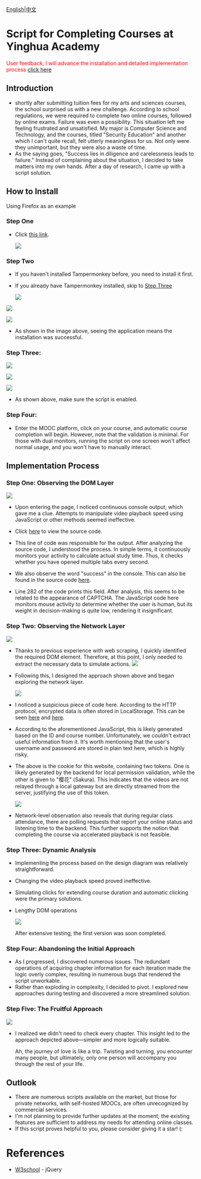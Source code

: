  [English](readme-eng.md)|[中文](readme.md) 

# **Script for Completing Courses at Yinghua Academy**

<font color= "red">User feedback, I will advance the installation and detailed implementation process [click here](#run)</font>

## Introduction
- shortly after submitting tuition fees for my arts and sciences courses, the school surprised us with a new challenge. According to school regulations, we were required to complete two online courses, followed by online exams. Failure was even a possibility. This situation left me feeling frustrated and unsatisfied. My major is Computer Science and Technology, and the courses, titled "Security Education" and another which I can't quite recall, felt utterly meaningless for us. Not only were they unimportant, but they were also a waste of time.
- As the saying goes, "Success lies in diligence and carelessness leads to failure." Instead of complaining about the situation, I decided to take matters into my own hands. After a day of research, I came up with a script solution.

## How to Install

Using Firefox as an example

### Step One

* Click [this link](https://greasyfork.org/zh-CN/scripts/473268-%E8%8B%B1%E5%8D%8E%E5%AD%A6%E5%A0%82%E5%88%B7%E8%AF%BE%E8%84%9A%E6%9C%AC).

  ![](.\img\14.png)

### Step Two

* If you haven't installed Tampermonkey before, you need to install it first.
* If you already have Tampermonkey installed, skip to [Step Three](#step_3)

  ![](\img\17.png)

![](\img\18.png)

![](\img\19.png)

* As shown in the image above, seeing the application means the installation was successful.

### <span id="step_3">Step Three:</span>

![](\img\20.png)

![](\img\21.png)

![](\img\22.png)

* As shown above, make sure the script is enabled.

### Step Four:

* Enter the MOOC platform, click on your course, and automatic course completion will begin. However, note that the validation is minimal. For those with dual monitors, running the script on one screen won't affect normal usage, and you won't have to manually interact.

## <span id="run">Implementation Process</span>

### Step One: Observing the DOM Layer

![](img\2.png)

- Upon entering the page, I noticed continuous console output, which gave me a clue. Attempts to manipulate video playback speed using JavaScript or other methods seemed ineffective.
- Click [here](img\3.png) to view the source code.

- This line of code was responsible for the output. After analyzing the source code, I understood the process. In simple terms, it continuously monitors your activity to calculate actual study time. Thus, it checks whether you have opened multiple tabs every second.

- We also observe the word "success" in the console. This can also be found in the source code [here](img\5.png).

- Line 282 of the code prints this field. After analysis, this seems to be related to the appearance of CAPTCHA. The JavaScript code here monitors mouse activity to determine whether the user is human, but its weight in decision-making is quite low, rendering it insignificant.

### Step Two: Observing the Network Layer

![](img\9.png)

- Thanks to previous experience with web scraping, I quickly identified the required DOM element. Therefore, at this point, I only needed to extract the necessary data to simulate actions. ![](img\1.jpg)

- Following this, I designed the approach shown above and began exploring the network layer.

  ![](img\4.png)

- I noticed a suspicious piece of code here. According to the HTTP protocol, encrypted data is often stored in LocalStorage. This can be seen [here](img\6.png) and [here](img\7.png).

- According to the aforementioned JavaScript, this is likely generated based on the ID and course number. Unfortunately, we couldn't extract useful information from it. It's worth mentioning that the user's username and password are stored in plain text here, which is highly risky.

- The above is the cookie for this website, containing two tokens. One is likely generated by the backend for local permission validation, while the other is given to "樱花" (Sakura). This indicates that the videos are not relayed through a local gateway but are directly streamed from the server, justifying the use of this token.

  ![](img\10.png)

- Network-level observation also reveals that during regular class attendance, there are polling requests that report your online status and listening time to the backend. This further supports the notion that completing the course via accelerated playback is not feasible.

### Step Three: Dynamic Analysis

- Implementing the process based on the design diagram was relatively straightforward.

- Changing the video playback speed proved ineffective.

- Simulating clicks for extending course duration and automatic clicking were the primary solutions.

- Lengthy DOM operations

  ![](img\13.png)

  After extensive testing, the first version was soon completed.

### Step Four: Abandoning the Initial Approach

- As I progressed, I discovered numerous issues. The redundant operations of acquiring chapter information for each iteration made the logic overly complex, resulting in numerous bugs that rendered the script unworkable.
- Rather than exploding in complexity, I decided to pivot. I explored new approaches during testing and discovered a more streamlined solution.

### Step Five: The Fruitful Approach

![](img\12.jpg)

- I realized we didn't need to check every chapter. This insight led to the approach depicted above—simpler and more logically suitable.

  Ah, the journey of love is like a trip. Twisting and turning, you encounter many people, but ultimately, only one person will accompany you through the rest of your life.

## Outlook
- There are numerous scripts available on the market, but those for private networks, with self-hosted MOOCs, are often unrecognized by commercial services.
- I'm not planning to provide further updates at the moment; the existing features are sufficient to address my needs for attending online classes.
- If this script proves helpful to you, please consider giving it a star! (:

# References
- [W3school](https://www.w3school.com.cn/jquery/index.asp) - jQuery